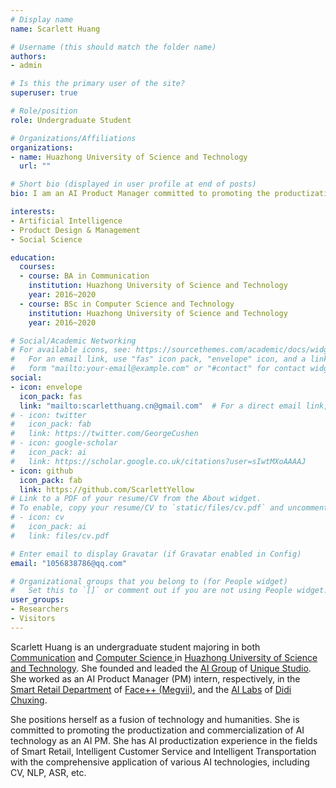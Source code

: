 ```yaml
---
# Display name
name: Scarlett Huang

# Username (this should match the folder name)
authors:
- admin

# Is this the primary user of the site?
superuser: true

# Role/position
role: Undergraduate Student

# Organizations/Affiliations
organizations:
- name: Huazhong University of Science and Technology
  url: ""

# Short bio (displayed in user profile at end of posts)
bio: I am an AI Product Manager committed to promoting the productization and commercialization of AI technology. In my spare time, I enjoy meditation, reading, travelling and photography.

interests:
- Artificial Intelligence
- Product Design & Management
- Social Science

education:
  courses:
  - course: BA in Communication
    institution: Huazhong University of Science and Technology
    year: 2016~2020
  - course: BSc in Computer Science and Technology
    institution: Huazhong University of Science and Technology
    year: 2016~2020

# Social/Academic Networking
# For available icons, see: https://sourcethemes.com/academic/docs/widgets/#icons
#   For an email link, use "fas" icon pack, "envelope" icon, and a link in the
#   form "mailto:your-email@example.com" or "#contact" for contact widget.
social:
- icon: envelope
  icon_pack: fas
  link: "mailto:scarletthuang.cn@gmail.com"  # For a direct email link, use "mailto:test@example.org".
# - icon: twitter
#   icon_pack: fab
#   link: https://twitter.com/GeorgeCushen
# - icon: google-scholar
#   icon_pack: ai
#   link: https://scholar.google.co.uk/citations?user=sIwtMXoAAAAJ
- icon: github
  icon_pack: fab
  link: https://github.com/ScarlettYellow
# Link to a PDF of your resume/CV from the About widget.
# To enable, copy your resume/CV to `static/files/cv.pdf` and uncomment the lines below.  
# - icon: cv
#   icon_pack: ai
#   link: files/cv.pdf

# Enter email to display Gravatar (if Gravatar enabled in Config)
email: "1056838786@qq.com"

# Organizational groups that you belong to (for People widget)
#   Set this to `[]` or comment out if you are not using People widget.  
user_groups:
- Researchers
- Visitors
---
```


Scarlett Huang is an undergraduate student majoring in both [Communication](https://drive.google.com/open?id=1vq__rdYHl9Ns7fv0wPL_QlAQYxF6ahcF) and [Computer Science ](https://drive.google.com/open?id=1tNNoqNa9HC33VkgTHEuDx-XLKVN0XuWJ) in [Huazhong University of Science and Technology](http://english.hust.edu.cn/). She founded and leaded the [AI Group](https://unique-ailab.github.io/) of [Unique Studio](https://hustunique.com/). She worked as an AI Product Manager (PM) intern, respectively, in the [Smart Retail Department](https://megvii.com/Smart_Retail) of [Face++ (Megvii)](https://megvii.com/), and the [AI Labs](https://www.didiglobal.com/science/ailabs) of [Didi Chuxing](https://www.didiglobal.com/). 

She positions herself as a fusion of technology and humanities. She is committed to promoting the productization and commercialization of AI technology as an AI PM. She has AI productization experience in the fields of Smart Retail, Intelligent Customer Service and Intelligent Transportation with the comprehensive application of various AI technologies, including CV, NLP, ASR, etc.
